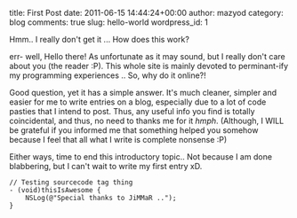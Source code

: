 title: First Post
date: 2011-06-15 14:44:24+00:00
author: mazyod
category: blog
comments: true
slug: hello-world
wordpress_id: 1

Hmm.. I really don't get it ... How does this work?

err- well, Hello there! As unfortunate as it may sound, but I really don't care about you (the reader :P). This whole site is mainly devoted to perminant-ify my programming experiences .. So, why do it online?!

Good question, yet it has a simple answer. It's much cleaner, simpler and easier for me to write entries on a blog, especially due to a lot of code pasties that I intend to post. Thus, any useful info you find is totally coincidental, and thus, no need to thanks me for it *hmph*. (Although, I WILL be grateful if you informed me that something helped you somehow because I feel that all what I write is complete nonsense :P)

Either ways, time to end this introductory topic.. Not because I am done blabbering, but I can't wait to write my first entry xD.

```objc
// Testing sourcecode tag thing
- (void)thisIsAwesome {
    NSLog(@"Special thanks to JiMMaR ..");
}

```
